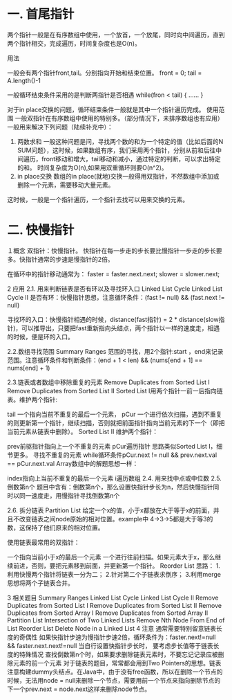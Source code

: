 # 一. 首尾指针
两个指针一般是在有序数组中使用，一个放首，一个放尾，同时向中间遍历，直到两个指针相交，完成遍历，时间复杂度也是O(n)。

用法

一般会有两个指针front,tail。分别指向开始和结束位置。
  front = 0;
  tail = A.length()-1

一般循环结束条件采用的是判断两指针是否相遇
  while(fron < tail)
  {
  ……
  }

对于in place交换的问题，循环结束条件一般就是其中一个指针遍历完成。
使用范围
一般双指针在有序数组中使用的特别多。（部分情况下，未排序数组也有应用） 一般用来解决下列问题（陆续补充中）：
1. 两数求和
一般这种问题是问，寻找两个数的和为一个特定的值（比如后面的N SUM问题），这时候，如果数组有序，我们采用两个指针，分别从前和后往中间遍历，front移动和增大，tail移动和减小，通过特定的判断，可以求出特定的和。
时间复杂度为O(n),如果用双重循环则要O(n^2)。
2. in place交换
数组的in place(就地)交换一般得用双指针，不然数组中添加或删除一个元素，需要移动大量元素。

这时候，一般是一个指针遍历，一个指针去找可以用来交换的元素。

# 二. 快慢指针


１概念
双指针：快慢指针。
快指针在每一步走的步长要比慢指针一步走的步长要多。快指针通常的步速是慢指针的2倍。

在循环中的指针移动通常为：
faster = faster.next.next; slower = slower.next;

2 应用
2.1. 用来判断链表是否有环以及寻找环入口
Linked List Cycle
Linked List Cycle II
是否有环：快慢指针思想，注意循环条件：(fast != null) && (fast.next != null)

寻找环的入口：快慢指针相遇的时候，distance(fast指针) = 2 * distance(slow指针)，可以推导出，只要把fast重新指向头结点，两个指针以一样的速度走，相遇的时候，便是环的入口。

2.2.数组寻找范围
Summary Ranges
范围的寻找，用2个指针:start ，end来记录范围。注意循环条件和判断条件：(end + 1 < len) && (nums[end + 1] == nums[end] + 1)

2.3.链表或者数组中移除重复的元素
Remove Duplicates from Sorted List I
Remove Duplicates from Sorted List II
Sorted List I用两个指针一前一后指向链表。维护两个指针:

tail 一个指向当前不重复的最后一个元素，
pCur 一个进行依次扫描，遇到不重复的则更新第一个指针，继续扫描，否则就把前面指针指向当前元素的下一个（即把当前元素从链表中删除）。
Sorted List II 维护两个指针：

prev前驱指针指向上一个不重复的元素
pCur遍历指针
思路类似Sorted List I，细节更多。
寻找不重复的元素 while循环条件pCur.next != null && prev.next.val == pCur.next.val
Array数组中的解题思想一样：

index指向上当前不重复的最后一个元素
i遍历数组
2.4. 用来找中点或中位数
2.5. 倒数第n个
题目中含有：倒数第n个，那么设置快指针步长为n，然后快慢指针同时以同一速度走，用慢指针寻找倒数第n个

2.6. 拆分链表
Partition List
给定一个x的值，小于x都放在大于等于x的前面，并且不改变链表之间node原始的相对位置。example中 4->3->5都是大于等3的数，这保持了他们原来的相对位置。

使用链表最常用的双指针：

一个指向当前小于x的最后一个元素
一个进行往前扫描。如果元素大于x，那么继续前进，否则，要把元素移到前面，并更新第一个指针。
Reorder List
思路：
1.利用快慢两个指针将链表一分为二；
2.针对第二个子链表求倒序；
3.利用merge思想将两个子链表合并。

3 相关题目
Summary Ranges
Linked List Cycle
Linked List Cycle II
Remove Duplicates from Sorted List I
Remove Duplicates from Sorted List II
Remove Duplicates from Sorted Array I
Remove Duplicates from Sorted Array II
Partition List
Intersection of Two Linked Lists
Remove Nth Node From End of List
Reorder List
Delete Node in a Linked List
4 注意
通常需要特别留意链表长度的奇偶性
如果快指针步速为慢指针步速2倍，循环条件为：faster.next!=null && faster.next.next!=null
当自行设置快指针步长时， 要考虑步长值等于链表长度的特殊情况
查找倒数第n个时，如果要求删除链表元素时，不要忘记记录应被删除元素的前一个元素
对于链表的题目，常常都会用到Two Pointers的思想。链表注意构建dummy头结点。在Java中，由于没有free函数，所以在删除一个节点的时候，无法用node = null来删除一个节点，需要用前一个节点来指向删除节点的下一个prev.next = node.next这样来删除node节点。